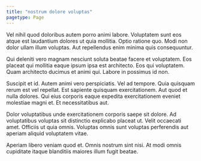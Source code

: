 ```yaml
---
title: "nostrum dolore voluptas"
pagetype: Page
---
```

Vel nihil quod doloribus autem porro animi labore. Voluptatem sunt eos atque est laudantium dolores ut quia mollitia. Optio ratione quo. Modi non dolor ullam illum voluptas. Aut repellendus enim minima quis consequuntur.

Qui deleniti vero magnam nesciunt soluta beatae facere et voluptatem. Eos placeat qui mollitia eaque ipsum ipsa est architecto. Eos qui voluptatem. Quam architecto ducimus et animi qui. Labore in possimus id non.

Suscipit et id. Autem animi vero perspiciatis. Vel ad tempore.
Quia quisquam rerum est vel repellat. Est sapiente quisquam exercitationem. Aut quod et nulla dolores. Qui eius corporis eaque expedita exercitationem eveniet molestiae magni et. Et necessitatibus aut.

Dolor voluptatibus unde exercitationem corporis saepe sit dolore. Ad voluptatibus voluptas sit distinctio explicabo placeat ut. Velit occaecati amet. Officiis ut quia omnis. Voluptas omnis sunt voluptas perferendis aut aperiam aliquid voluptatem vitae.

Aperiam libero veniam quod et. Omnis nostrum sint nisi. At modi omnis cupiditate itaque blanditiis maiores illum fugit beatae.
